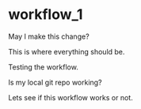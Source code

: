 # workflow_1

May I make this change?

This is where everything should be. 

Testing the workflow. 

Is my local git repo working?

Lets see if this workflow works or not.

